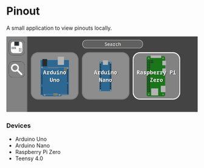 # Pinout
A small application to view pinouts locally.



![Preview](./public/Preview.png)

### Devices
- Arduino Uno
- Arduino Nano
- Raspberry Pi Zero
- Teensy 4.0
